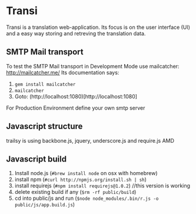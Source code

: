 # Transi #

Transi is a translation web-application. Its focus is on the user interface (UI) and a easy way storing and retreving the translation data.

## SMTP Mail transport ##

To test the SMTP Mail transport in Development Mode use mailcatcher:
http://mailcatcher.me/
Its documentation says:

1.  `gem install mailcatcher`
2.  `mailcatcher`
3.  Goto: (http://localhost:1080)[http://localhost:1080]


For Production Environment define your own smtp server


## Javascript structure ##
trailsy is using backbone.js, jquery, underscore.js and require.js AMD

## Javascript build ##
1. Install node.js (`#brew install node` on osx with homebrew)
2. install npm (`#curl http://npmjs.org/install.sh | sh`)
3. install requirejs (`#npm install requirejs@1.0.2`) //this version is working
4. delete existing build if any (`$rm -rf public/build`)
5. cd into public/js and run (`$node node_modules/.bin/r.js -o public/js/app.build.js`)

